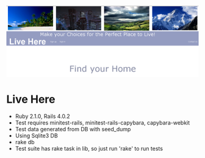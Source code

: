 ![:live_here_header](https://github.com/bluehandtalking/live-here/blob/master/app/assets/images/live-here_entry.png)

Live Here
=========

* Ruby 2.1.0, Rails 4.0.2
* Test requires minitest-rails, minitest-rails-capybara, capybara-webkit
* Test data generated from DB with seed_dump
* Using Sqlite3 DB
* rake db
* Test suite has rake task in lib, so just run 'rake' to run tests


